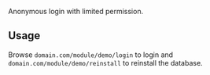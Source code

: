 Anonymous login with limited permission.


Usage
-----

Browse `domain.com/module/demo/login` to login and `domain.com/module/demo/reinstall` to reinstall the database.
